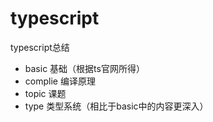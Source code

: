 # typescript

typescript总结

- basic 基础（根据ts官网所得）
- complie 编译原理
- topic 课题
- type 类型系统（相比于basic中的内容更深入）